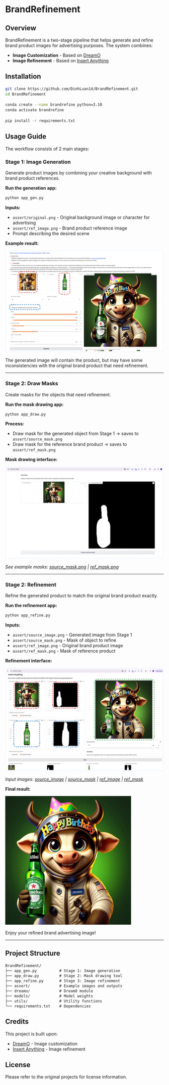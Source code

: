 # BrandRefinement

## Overview

BrandRefinement is a two-stage pipeline that helps generate and refine brand product images for advertising purposes. The system combines:

- **Image Customization** - Based on [DreamO](https://github.com/bytedance/DreamO)
- **Image Refinement** - Based on [Insert Anything](https://github.com/song-wensong/insert-anything)

## Installation

```bash
git clone https://github.com/DinhLuan14/BrandRefinement.git
cd BrandRefinement

conda create --name brandrefine python=3.10
conda activate brandrefine

pip install -r requirements.txt
```

## Usage Guide

The workflow consists of 2 main stages:

### Stage 1: Image Generation

Generate product images by combining your creative background with brand product references.

**Run the generation app:**

```bash
python app_gen.py
```

**Inputs:**

- `assert/original.png` - Original background image or character for advertising
- `assert/ref_image.png` - Brand product reference image
- Prompt describing the desired scene

**Example result:**

![Stage 1 Generation](assert/stage1_gen.png)

The generated image will contain the product, but may have some inconsistencies with the original brand product that need refinement.

---

### Stage 2: Draw Masks

Create masks for the objects that need refinement.

**Run the mask drawing app:**

```bash
python app_draw.py
```

**Process:**

- Draw mask for the generated object from Stage 1 → saves to `assert/source_mask.png`
- Draw mask for the reference brand product → saves to `assert/ref_mask.png`

**Mask drawing interface:**

![Stage 2 Draw Masks](assert/stage2_draw.png)

_See example masks: [source_mask.png](assert/source_mask.png) | [ref_mask.png](assert/ref_mask.png)_

---

### Stage 2: Refinement

Refine the generated product to match the original brand product exactly.

**Run the refinement app:**

```bash
python app_refine.py
```

**Inputs:**

- `assert/source_image.png` - Generated image from Stage 1
- `assert/source_mask.png` - Mask of object to refine
- `assert/ref_image.png` - Original brand product image
- `assert/ref_mask.png` - Mask of reference product

**Refinement interface:**

![Stage 2 Refinement](assert/stage2_refine.png)

_Input images: [source_image](assert/source_image.jpg) | [source_mask](assert/source_mask.png) | [ref_image](assert/ref_image.png) | [ref_mask](assert/ref_mask.png)_

**Final result:**

<img src="assert/final.png" width="400" alt="Final Result">

Enjoy your refined brand advertising image!

---

## Project Structure

```
BrandRefinement/
├── app_gen.py          # Stage 1: Image generation
├── app_draw.py         # Stage 2: Mask drawing tool
├── app_refine.py       # Stage 3: Image refinement
├── assert/             # Example images and outputs
├── dreamo/             # DreamO module
├── models/             # Model weights
├── utils/              # Utility functions
└── requirements.txt    # Dependencies
```

## Credits

This project is built upon:

- [DreamO](https://github.com/bytedance/DreamO) - Image customization
- [Insert Anything](https://github.com/song-wensong/insert-anything) - Image refinement

## License

Please refer to the original projects for license information.

